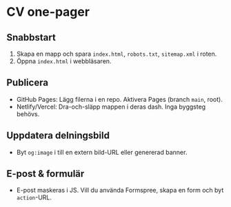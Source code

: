 # CV one-pager

## Snabbstart
1. Skapa en mapp och spara `index.html`, `robots.txt`, `sitemap.xml` i roten.
2. Öppna `index.html` i webbläsaren.

## Publicera
- GitHub Pages: Lägg filerna i en repo. Aktivera Pages (branch `main`, root).
- Netlify/Vercel: Dra-och-släpp mappen i deras dash. Inga byggsteg behövs.

## Uppdatera delningsbild
- Byt `og:image` i <head> till en extern bild-URL eller genererad banner.

## E-post & formulär
- E-post maskeras i JS. Vill du använda Formspree, skapa en form och byt `action`-URL.
